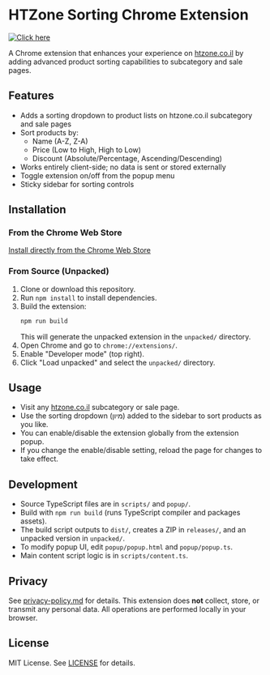 # HTZone Sorting Chrome Extension

[![Click here](https://img.shields.io/badge/Chrome%20Web%20Store-Click%20here-brightgreen?logo=google-chrome&logoColor=white)](https://chromewebstore.google.com/detail/htzone-sorting-extension/dpkejceaflbadlikcdipibcgmgchpmfb)

A Chrome extension that enhances your experience on [htzone.co.il](https://www.htzone.co.il) by adding advanced product sorting capabilities to subcategory and sale pages.

## Features

- Adds a sorting dropdown to product lists on htzone.co.il subcategory and sale pages
- Sort products by:
  - Name (A-Z, Z-A)
  - Price (Low to High, High to Low)
  - Discount (Absolute/Percentage, Ascending/Descending)
- Works entirely client-side; no data is sent or stored externally
- Toggle extension on/off from the popup menu
- Sticky sidebar for sorting controls

## Installation

### From the Chrome Web Store

[Install directly from the Chrome Web Store](https://chromewebstore.google.com/detail/htzone-sorting-extension/dpkejceaflbadlikcdipibcgmgchpmfb)

### From Source (Unpacked)
1. Clone or download this repository.
2. Run `npm install` to install dependencies.
3. Build the extension:
   ```sh
   npm run build
   ```
   This will generate the unpacked extension in the `unpacked/` directory.
4. Open Chrome and go to `chrome://extensions/`.
5. Enable "Developer mode" (top right).
6. Click "Load unpacked" and select the `unpacked/` directory.

## Usage

- Visit any [htzone.co.il](https://www.htzone.co.il) subcategory or sale page.
- Use the sorting dropdown (מיון) added to the sidebar to sort products as you like.
- You can enable/disable the extension globally from the extension popup.
- If you change the enable/disable setting, reload the page for changes to take effect.

## Development

- Source TypeScript files are in `scripts/` and `popup/`.
- Build with `npm run build` (runs TypeScript compiler and packages assets).
- The build script outputs to `dist/`, creates a ZIP in `releases/`, and an unpacked version in `unpacked/`.
- To modify popup UI, edit `popup/popup.html` and `popup/popup.ts`.
- Main content script logic is in `scripts/content.ts`.

## Privacy

See [privacy-policy.md](privacy-policy.md) for details. This extension does **not** collect, store, or transmit any personal data. All operations are performed locally in your browser.

## License

MIT License. See [LICENSE](LICENSE) for details. 